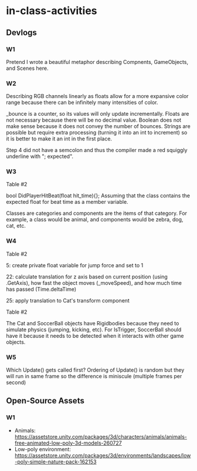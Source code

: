 # in-class-activities
## Devlogs
### W1
Pretend I wrote a beautiful metaphor describing Compnents, GameObjects, and Scenes here.

### W2
Describing RGB channels linearly as floats allow for a more expansive color range because there can be infinitely many intensities of color.

_bounce is a counter, so its values will only update incrementally. Floats are not necessary because there will be no decimal value. Boolean does not make sense because it does not convey the number of bounces. Strings are possible but require extra processing (turning it into an int to increment) so it is better to make it an int in the first place.

Step 4 did not have a semcolon and thus the compiler made a red squiggly underline with "; expected".

### W3
Table #2

bool DidPlayerHitBeat(float hit_time){};
Assuming that the class contains the expected float for beat time as a member variable.

Classes are categories and components are the items of that category. For example, a class would be animal, and components would be zebra, dog, cat, etc.

### W4
Table #2

5: create private float variable for jump force and set to 1

22: calculate translation for z axis based on current position (using .GetAxis), how fast the object moves (_moveSpeed), and how much time has passed (Time.deltaTime)

25: apply translation to Cat's transform component

Table #2

The Cat and SoccerBall objects have Rigidbodies because they need to simulate physics (jumping, kicking, etc). For IsTrigger, SoccerBall should have it because it needs to be detected when it interacts with other game objects.

### W5

Which Update() gets called first?
Ordering of Update() is random but they will run in same frame so the difference is miniscule (multiple frames per second)

## Open-Source Assets
### W1
- Animals: https://assetstore.unity.com/packages/3d/characters/animals/animals-free-animated-low-poly-3d-models-260727 
- Low-poly environment: https://assetstore.unity.com/packages/3d/environments/landscapes/low-poly-simple-nature-pack-162153 